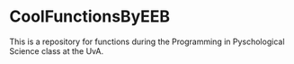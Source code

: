 # CoolFunctionsByEEB
This is a repository for functions during the Programming in Pyschological Science class at the UvA. 
